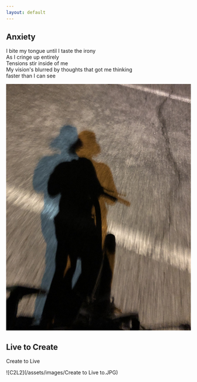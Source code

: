 ```yaml
---
layout: default
---
```


## Anxiety

I bite my tongue until I taste the irony<br/>
As I cringe up entirely<br/>
Tensions stir inside of me<br/>
My vision's blurred by thoughts that got me thinking<br/>
faster than I can see<br/>

![Dissociative](/assets/images/Dissociative.jpg)

## Live to Create<br/>
Create to Live<br/>

![C2L2](/assets/images/Create to Live to.JPG)
